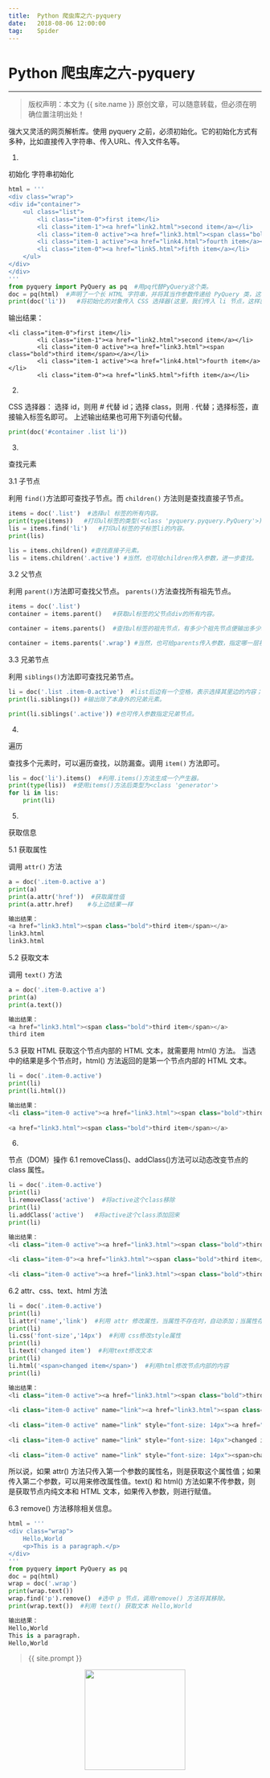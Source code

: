 ```yaml
---             
title:  Python 爬虫库之六-pyquery
date:   2018-08-06 12:00:00
tag:    Spider
---
```

# Python 爬虫库之六-pyquery

***
> 版权声明：本文为 {{ site.name }} 原创文章，可以随意转载，但必须在明确位置注明出处！

强大又灵活的网页解析库。使用 pyquery 之前，必须初始化。它的初始化方式有多种，比如直接传入字符串、传入URL、传入文件名等。

1.
初始化
字符串初始化

```python
html = '''
<div class="wrap">
<div id="container">
    <ul class="list">
        <li class="item-0">first item</li>
        <li class="item-1"><a href="link2.html">second item</a></li>
        <li class="item-0 active"><a href="link3.html"><span class="bold">third item</span></a></li>
        <li class="item-1 active"><a href="link4.html">fourth item</a></li>
        <li class="item-0"><a href="link5.html">fifth item</a></li>
    </ul>
</div>
</div>
'''
from pyquery import PyQuery as pq  #用pq代替PyQuery这个类。
doc = pq(html)  #声明了一个长 HTML 字符串，并将其当作参数传递给 PyQuery 类，这样就成功完成了初始化。
print(doc('li'))   #将初始化的对象传入 CSS 选择器(这里，我们传入 li 节点，这样就可以选择所有的 li 节点)。
```
输出结果：
```
<li class="item-0">first item</li>
        <li class="item-1"><a href="link2.html">second item</a></li>
        <li class="item-0 active"><a href="link3.html"><span class="bold">third item</span></a></li>
        <li class="item-1 active"><a href="link4.html">fourth item</a></li>
        <li class="item-0"><a href="link5.html">fifth item</a></li>
```

2.
CSS 选择器：
选择 id，则用 # 代替 id；选择 class，则用 . 代替；选择标签，直接输入标签名即可。
上述输出结果也可用下列语句代替。
```python
print(doc('#container .list li'))
```

3.
查找元素

3.1 子节点

利用 `find()`方法即可查找子节点。而 `children()` 方法则是查找直接子节点。
```python
items = doc('.list')  #选择ul 标签的所有内容。
print(type(items))   #打印ul标签的类型(<class 'pyquery.pyquery.PyQuery'>)
lis = items.find('li')   #打印ul标签的子标签li的内容。
print(lis)
```
```python
lis = items.children() #查找直接子元素。
lis = items.children('.active') #当然，也可给children传入参数，进一步查找。
```
3.2 父节点

利用 `parent()`方法即可查找父节点。 `parents()`方法查找所有祖先节点。
```python
items = doc('.list') 
container = items.parent()   #获取ul标签的父节点div的所有内容。
```
```python
container = items.parents()  #查找ul标签的祖先节点，有多少个祖先节点便输出多少次。

container = items.parents('.wrap') #当然，也可给parents传入参数，指定哪一层祖先节点。
```

3.3 兄弟节点

利用 `siblings()`方法即可查找兄弟节点。
```python
li = doc('.list .item-0.active')  #list后边有一个空格，表示选择其里边的内容；activer前边没空格，表示与前边内容并列的意思。
print(li.siblings()) #输出除了本身外的兄弟元素。

print(li.siblings('.active')) #也可传入参数指定兄弟节点。
```

4.
遍历

查找多个元素时，可以遍历查找，以防漏查。调用 `item()` 方法即可。
```python
lis = doc('li').items()  #利用.items()方法生成一个产生器。
print(type(lis))  #使用items()方法后类型为<class 'generator'>
for li in lis:
    print(li)
```

5.
获取信息

5.1 获取属性

调用 `attr()` 方法
```python
a = doc('.item-0.active a')
print(a)
print(a.attr('href'))  #获取属性值
print(a.attr.href)    #与上边结果一样

输出结果：
<a href="link3.html"><span class="bold">third item</span></a>
link3.html
link3.html
```

5.2 获取文本

调用 `text()` 方法

```python
a = doc('.item-0.active a')
print(a)
print(a.text())

输出结果：
<a href="link3.html"><span class="bold">third item</span></a>
third item
```

5.3 获取 HTML
获取这个节点内部的 HTML 文本，就需要用 html() 方法。
当选中的结果是多个节点时，html() 方法返回的是第一个节点内部的 HTML 文本。
```python
li = doc('.item-0.active')
print(li)
print(li.html())

输出结果：
<li class="item-0 active"><a href="link3.html"><span class="bold">third item</span></a></li>
        
<a href="link3.html"><span class="bold">third item</span></a>
```

6.
节点（DOM）操作
6.1 removeClass()、addClass()方法可以动态改变节点的 class 属性。
```python
li = doc('.item-0.active')
print(li)
li.removeClass('active')  #将active这个class移除
print(li)
li.addClass('active')   #将active这个class添加回来
print(li)

输出结果：
<li class="item-0 active"><a href="link3.html"><span class="bold">third item</span></a></li>
        
<li class="item-0"><a href="link3.html"><span class="bold">third item</span></a></li>
        
<li class="item-0 active"><a href="link3.html"><span class="bold">third item</span></a></li>
```

6.2 attr、css、text、html 方法
```python
li = doc('.item-0.active')
print(li)
li.attr('name','link')  #利用 attr 修改属性，当属性不存在时，自动添加；当属性存在时，则修改为设定值。
print(li)
li.css('font-size','14px')  #利用 css修改style属性
print(li)
li.text('changed item')  #利用text修改文本
print(li)
li.html('<span>changed item</span>')  #利用html修改节点内部的内容
print(li)

输出结果：
<li class="item-0 active"><a href="link3.html"><span class="bold">third item</span></a></li>
        
<li class="item-0 active" name="link"><a href="link3.html"><span class="bold">third item</span></a></li>
        
<li class="item-0 active" name="link" style="font-size: 14px"><a href="link3.html"><span class="bold">third item</span></a></li>
        
<li class="item-0 active" name="link" style="font-size: 14px">changed item</li>
        
<li class="item-0 active" name="link" style="font-size: 14px"><span>changed item</span></li>
```
所以说，如果 attr() 方法只传入第一个参数的属性名，则是获取这个属性值；如果传入第二个参数，可以用来修改属性值。text() 和 html() 方法如果不传参数，则是获取节点内纯文本和 HTML 文本，如果传入参数，则进行赋值。

6.3 remove() 方法移除相关信息。
```python
html = '''
<div class="wrap">
    Hello,World
    <p>This is a paragraph.</p>
</div>
'''
from pyquery import PyQuery as pq
doc = pq(html)
wrap = doc('.wrap')
print(wrap.text())
wrap.find('p').remove()  #选中 p 节点，调用remove() 方法将其移除。
print(wrap.text())  #利用 text() 获取文本 Hello,World

输出结果：
Hello,World
This is a paragraph.
Hello,World
```

> {{ site.prompt }}

<div  align="center">
<img src="https://rengui520.github.io/images/wechart.jpg" width = "200" height = "200"/>